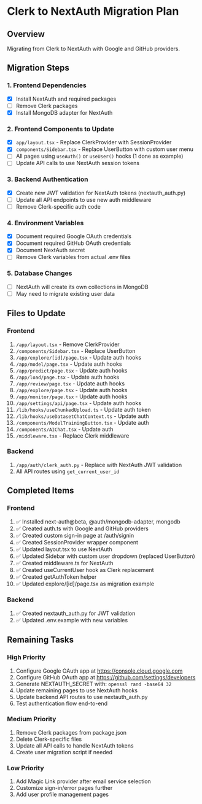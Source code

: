 # Clerk to NextAuth Migration Plan

## Overview
Migrating from Clerk to NextAuth with Google and GitHub providers.

## Migration Steps

### 1. Frontend Dependencies
- [x] Install NextAuth and required packages
- [ ] Remove Clerk packages
- [x] Install MongoDB adapter for NextAuth

### 2. Frontend Components to Update
- [x] `app/layout.tsx` - Replace ClerkProvider with SessionProvider
- [x] `components/Sidebar.tsx` - Replace UserButton with custom user menu
- [ ] All pages using `useAuth()` or `useUser()` hooks (1 done as example)
- [ ] Update API calls to use NextAuth session tokens

### 3. Backend Authentication
- [x] Create new JWT validation for NextAuth tokens (nextauth_auth.py)
- [ ] Update all API endpoints to use new auth middleware
- [ ] Remove Clerk-specific auth code

### 4. Environment Variables
- [x] Document required Google OAuth credentials
- [x] Document required GitHub OAuth credentials
- [x] Document NextAuth secret
- [ ] Remove Clerk variables from actual .env files

### 5. Database Changes
- [ ] NextAuth will create its own collections in MongoDB
- [ ] May need to migrate existing user data

## Files to Update

### Frontend
1. `/app/layout.tsx` - Remove ClerkProvider
2. `/components/Sidebar.tsx` - Replace UserButton
3. `/app/explore/[id]/page.tsx` - Update auth hooks
4. `/app/model/page.tsx` - Update auth hooks
5. `/app/predict/page.tsx` - Update auth hooks
6. `/app/load/page.tsx` - Update auth hooks
7. `/app/review/page.tsx` - Update auth hooks
8. `/app/explore/page.tsx` - Update auth hooks
9. `/app/monitor/page.tsx` - Update auth hooks
10. `/app/settings/api/page.tsx` - Update auth hooks
11. `/lib/hooks/useChunkedUpload.ts` - Update auth token
12. `/lib/hooks/useDatasetChatContext.ts` - Update auth
13. `/components/ModelTrainingButton.tsx` - Update auth
14. `/components/AIChat.tsx` - Update auth
15. `/middleware.tsx` - Replace Clerk middleware

### Backend
1. `/app/auth/clerk_auth.py` - Replace with NextAuth JWT validation
2. All API routes using `get_current_user_id`

## Completed Items

### Frontend
1. ✅ Installed next-auth@beta, @auth/mongodb-adapter, mongodb
2. ✅ Created auth.ts with Google and GitHub providers
3. ✅ Created custom sign-in page at /auth/signin
4. ✅ Created SessionProvider wrapper component
5. ✅ Updated layout.tsx to use NextAuth
6. ✅ Updated Sidebar with custom user dropdown (replaced UserButton)
7. ✅ Created middleware.ts for NextAuth
8. ✅ Created useCurrentUser hook as Clerk replacement
9. ✅ Created getAuthToken helper
10. ✅ Updated explore/[id]/page.tsx as migration example

### Backend
1. ✅ Created nextauth_auth.py for JWT validation
2. ✅ Updated .env.example with new variables

## Remaining Tasks

### High Priority
1. Configure Google OAuth app at https://console.cloud.google.com
2. Configure GitHub OAuth app at https://github.com/settings/developers
3. Generate NEXTAUTH_SECRET with: `openssl rand -base64 32`
4. Update remaining pages to use NextAuth hooks
5. Update backend API routes to use nextauth_auth.py
6. Test authentication flow end-to-end

### Medium Priority
1. Remove Clerk packages from package.json
2. Delete Clerk-specific files
3. Update all API calls to handle NextAuth tokens
4. Create user migration script if needed

### Low Priority
1. Add Magic Link provider after email service selection
2. Customize sign-in/error pages further
3. Add user profile management pages